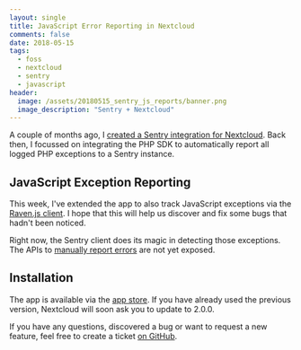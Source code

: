 ```yaml
---
layout: single
title: JavaScript Error Reporting in Nextcloud
comments: false
date: 2018-05-15
tags:
  - foss
  - nextcloud
  - sentry
  - javascript
header:
  image: /assets/20180515_sentry_js_reports/banner.png
  image_description: "Sentry + Nextcloud"
---
```


A couple of months ago, I [created a Sentry integration for Nextcloud](/2017/11/20/nextcloud-sentry-integration.html).
Back then, I focussed on integrating the PHP SDK to automatically report all logged PHP exceptions to a Sentry instance.


## JavaScript Exception Reporting

This week, I've extended the app to also track JavaScript exceptions via the [Raven.js client](https://docs.sentry.io/clients/javascript/).
I hope that this will help us discover and fix some bugs that hadn't been noticed.


Right now, the Sentry client does its magic in detecting those exceptions. The APIs to
[manually report errors](https://docs.sentry.io/clients/javascript/#manually-reporting-errors) are not yet exposed.


## Installation

The app is available via the [app store](https://apps.nextcloud.com/apps/sentry). If you have already used the previous
version, Nextcloud will soon ask you to update to 2.0.0.


If you have any questions, discovered a bug or want to request a new feature, feel free to create a ticket [on GitHub](https://github.com/ChristophWurst/nextcloud_sentry/issues/new/choose).
